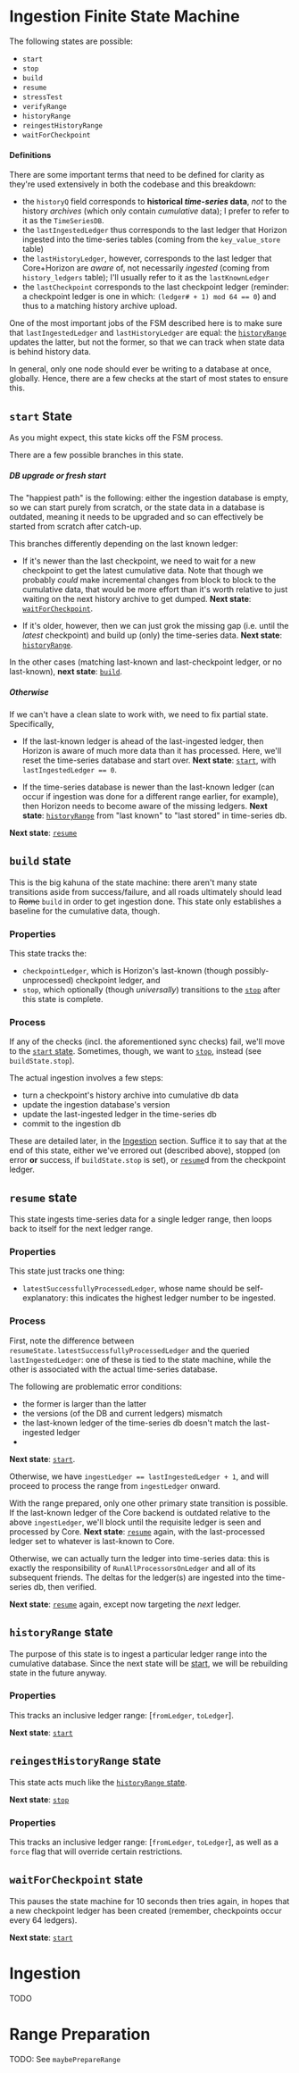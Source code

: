 # Ingestion Finite State Machine
The following states are possible:
  - `start`
  - `stop`
  - `build`
  - `resume`
  - `stressTest`
  - `verifyRange`
  - `historyRange`
  - `reingestHistoryRange`
  - `waitForCheckpoint`

#### Definitions
There are some important terms that need to be defined for clarity as they're used extensively in both the codebase and this breakdown:

  - the `historyQ` field corresponds to **historical *time-series* data**, *not* to the history *archives* (which only contain *cumulative* data); I prefer to refer to it as the `TimeSeriesDB`.
  - the `lastIngestedLedger` thus corresponds to the last ledger that Horizon  ingested into the time-series tables (coming from the `key_value_store` table)
  - the `lastHistoryLedger`, however, corresponds to the last ledger that Core+Horizon are *aware* of, not necessarily *ingested* (coming from `history_ledgers` table); I'll usually refer to it as the `lastKnownLedger`
  - the `lastCheckpoint` corresponds to the last checkpoint ledger (reminder: a checkpoint ledger is one in which: `(ledger# + 1) mod 64 == 0`) and thus to a matching history archive upload.

One of the most important jobs of the FSM described here is to make sure that `lastIngestedLedger` and `lastHistoryLedger` are equal: the [`historyRange`](#historyrange-state) updates the latter, but not the former, so that we can track when state data is behind history data.

In general, only one node should ever be writing to a database at once, globally. Hence, there are a few checks at the start of most states to ensure this.


## `start` State 
As you might expect, this state kicks off the FSM process.

There are a few possible branches in this state.

##### DB upgrade or fresh start
The "happiest path" is the following: either the ingestion database is empty, so we can start purely from scratch, or the state data in a database is outdated, meaning it needs to be upgraded and so can effectively be started from scratch after catch-up.

This branches differently depending on the last known ledger:

  - If it's newer than the last checkpoint, we need to wait for a new checkpoint to get the latest cumulative data. Note that though we probably *could* make incremental changes from block to block to the cumulative data, that would be more effort than it's worth relative to just waiting on the next history archive to get dumped. **Next state**: [`waitForCheckpoint`](#waitforcheckpoint-state).

  - If it's older, however, then we can just grok the missing gap (i.e. until the *latest* checkpoint) and build up (only) the time-series data. **Next state**: [`historyRange`](#historyrange-state).

In the other cases (matching last-known and last-checkpoint ledger, or no last-known), **next state**: [`build`](#build-state).

##### Otherwise
If we can't have a clean slate to work with, we need to fix partial state. Specifically,

  - If the last-known ledger is ahead of the last-ingested ledger, then Horizon is aware of much more data than it has processed. Here, we'll reset the time-series database and start over. **Next state**: [`start`](#start-state), with `lastIngestedLedger == 0`.

  - If the time-series database is newer than the last-known ledger (can occur if ingestion was done for a different range earlier, for example), then Horizon needs to become aware of the missing ledgers. **Next state**: [`historyRange`](#historyrange-state) from "last known" to "last stored" in time-series db.

**Next state**: [`resume`](#resume-state)


## `build` state
This is the big kahuna of the state machine: there aren't many state transitions aside from success/failure, and all roads ultimately should lead to ~~Rome~~ `build` in order to get ingestion done. This state only establishes a baseline for the cumulative data, though.


### Properties
This state tracks the:

  - `checkpointLedger`, which is Horizon's last-known (though possibly-unprocessed) checkpoint ledger, and 
  - `stop`, which optionally (though *universally*) transitions to the [`stop`](#stop-state) after this state is complete.

### Process
If any of the checks (incl. the aforementioned sync checks) fail, we'll move to the [`start` state](#start-state). Sometimes, though, we want to [`stop`](#stop-state), instead (see `buildState.stop`).

The actual ingestion involves a few steps:

   - turn a checkpoint's history archive into cumulative db data
   - update the ingestion database's version 
   - update the last-ingested ledger in the time-series db
   - commit to the ingestion db

These are detailed later, in the [Ingestion](#ingestion) section. Suffice it to say that at the end of this state, either we've errored out (described above), stopped (on error **or** success, if `buildState.stop` is set), or [`resume`](#resume-state)d from the checkpoint ledger.


## `resume` state
This state ingests time-series data for a single ledger range, then loops back to itself for the next ledger range.


### Properties
This state just tracks one thing:

  - `latestSuccessfullyProcessedLedger`, whose name should be self-explanatory: this indicates the highest ledger number to be ingested.

### Process
First, note the difference between `resumeState.latestSuccessfullyProcessedLedger` and the queried `lastIngestedLedger`: one of these is tied to the state machine, while the other is associated with the actual time-series database. 

The following are problematic error conditions:

  - the former is larger than the latter
  - the versions (of the DB and current ledgers) mismatch
  - the last-known ledger of the time-series db doesn't match the last-ingested ledger
  - 

**Next state**: [`start`](#start-state).

Otherwise, we have `ingestLedger == lastIngestedLedger + 1`, and will proceed to process the range from `ingestLedger` onward.

With the range prepared, only one other primary state transition is possible. If the last-known ledger of the Core backend is outdated relative to the above `ingestLedger`, we'll block until the requisite ledger is seen and processed by Core. **Next state**: [`resume`](#resume-state) again, with the last-processed ledger set to whatever is last-known to Core.

Otherwise, we can actually turn the ledger into time-series data: this is exactly the responsibility of `RunAllProcessorsOnLedger` and all of its subsequent friends. The deltas for the ledger(s) are ingested into the time-series db, then verified.

**Next state**: [`resume`](#resume-state) again, except now targeting the *next* ledger.


## `historyRange` state
The purpose of this state is to ingest a particular ledger range into the cumulative database. Since the next state will be [start](#start-state), we will be rebuilding state in the future anyway.

### Properties
This tracks an inclusive ledger range: [`fromLedger`, `toLedger`].

**Next state**: [`start`](#start-state)


## `reingestHistoryRange` state
This state acts much like the [`historyRange` state](#historyrange-state).

**Next state**: [`stop`](#stop-state)

### Properties
This tracks an inclusive ledger range: [`fromLedger`, `toLedger`], as well as a `force` flag that will override certain restrictions.


## `waitForCheckpoint` state
This pauses the state machine for 10 seconds then tries again, in hopes that a new checkpoint ledger has been created (remember, checkpoints occur every 64 ledgers).

**Next state**: [`start`](#start-state)


# Ingestion
TODO

# Range Preparation
TODO: See `maybePrepareRange`
